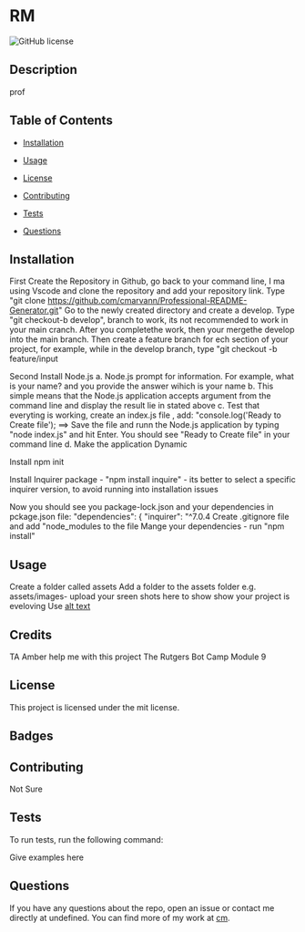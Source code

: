 # RM
![GitHub license](https://img.shields.io/badge/license-mit-blue.svg)

## Description

prof

## Table of Contents 

* [Installation](#installation)

* [Usage](#usage)

* [License](#license)

* [Contributing](#contributing)

* [Tests](#tests)

* [Questions](#questions)

## Installation
First 
Create the Repository in Github, go back to your command line, I ma using Vscode and clone the repository and add your repository link. Type "git clone https://github.com/cmarvann/Professional-README-Generator.git"
Go to the newly created directory and create a develop. Type "git checkout-b develop", branch to work, its not recommended to work in your main cranch. After you completethe work, then your mergethe develop into the main branch.
Then create a feature branch for ech section of your project, for example, while in the develop branch, type "git checkout -b feature/input

Second
Install Node.js
 a. Node.js prompt for information. For example, what is your name? and you provide the answer wihich is your name
  b. This simple means that the Node.js application  accepts argument from the command line and display the result lie in stated above
  c. Test that everyting is working, create an index.js file , add:
  "console.log('Ready to Create file'); ==> Save the file  and runn the Node.js application by typing "node index.js" and hit Enter. You should see "Ready to Create file" in your command line 
  d. Make the application Dynamic

  Install npm init

  Install Inquirer package -  "npm install inquire" - its better to select a specific inquirer version, to avoid running into installation issues

  Now you should see you package-lock.json and your dependencies in pckage.json file:
    "dependencies": {
    "inquirer": "^7.0.4
  Create .gitignore file  and add "node_modules to the file 
  Mange your dependencies - run "npm install"






## Usage

Create a folder called assets
Add a folder to the assets folder e.g. assets/images- upload  your sreen shots here to show show your project is eveloving 
Use [alt text](assets/images/screenshot.png)


## Credits
TA Amber help me with this project
The Rutgers Bot Camp Module 9




## License

This project is licensed under the mit license.

## Badges

  
## Contributing

Not Sure

## Tests

To run tests, run the following command:

Give examples here

## Questions

If you have any questions about the repo, open an issue or contact me directly at undefined. You can find more of my work at [cm](https://github.com/cm/).

